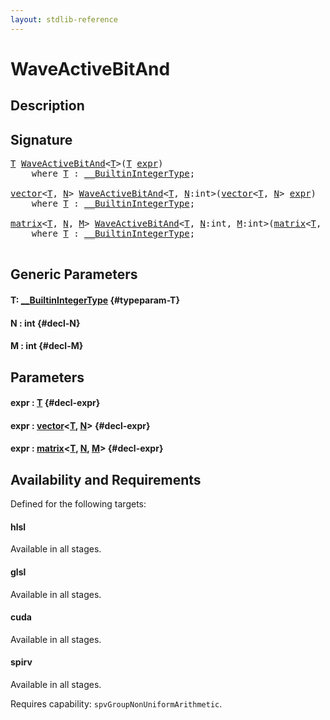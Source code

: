 ```yaml
---
layout: stdlib-reference
---
```


# WaveActiveBitAnd

## Description





## Signature 

<pre>
<a href="/stdlib-reference/global-decls/waveactivebitand-04ad#typeparam-T" class="code_type">T</a> <a href="/stdlib-reference/global-decls/waveactivebitand-04ad">WaveActiveBitAnd</a>&lt;<a href="/stdlib-reference/global-decls/waveactivebitand-04ad#typeparam-T" class="code_type">T</a>&gt;(<a href="/stdlib-reference/global-decls/waveactivebitand-04ad#typeparam-T" class="code_type">T</a> <a href="/stdlib-reference/global-decls/waveactivebitand-04ad#decl-expr" class="code_param">expr</a>)
    <span class='code_keyword'>where</span> <a href="/stdlib-reference/global-decls/waveactivebitand-04ad#typeparam-T" class="code_type">T</a> : <a href="/stdlib-reference/interfaces/builtinintegertype-0129g/index" class="code_type">__BuiltinIntegerType</a>;

<a href="/stdlib-reference/types/vector/index" class="code_type">vector</a>&lt;<a href="/stdlib-reference/global-decls/waveactivebitand-04ad#typeparam-T" class="code_type">T</a>, <a href="/stdlib-reference/global-decls/waveactivebitand-04ad#decl-N" class="code_var">N</a>&gt; <a href="/stdlib-reference/global-decls/waveactivebitand-04ad">WaveActiveBitAnd</a>&lt;<a href="/stdlib-reference/global-decls/waveactivebitand-04ad#typeparam-T" class="code_type">T</a>, <a href="/stdlib-reference/global-decls/waveactivebitand-04ad#decl-N" class="code_var">N</a>:<span class="code_keyword">int</span>&gt;(<a href="/stdlib-reference/types/vector/index" class="code_type">vector</a>&lt;<a href="/stdlib-reference/global-decls/waveactivebitand-04ad#typeparam-T" class="code_type">T</a>, <a href="/stdlib-reference/global-decls/waveactivebitand-04ad#decl-N" class="code_var">N</a>&gt; <a href="/stdlib-reference/global-decls/waveactivebitand-04ad#decl-expr" class="code_param">expr</a>)
    <span class='code_keyword'>where</span> <a href="/stdlib-reference/global-decls/waveactivebitand-04ad#typeparam-T" class="code_type">T</a> : <a href="/stdlib-reference/interfaces/builtinintegertype-0129g/index" class="code_type">__BuiltinIntegerType</a>;

<a href="/stdlib-reference/types/matrix/index" class="code_type">matrix</a>&lt;<a href="/stdlib-reference/global-decls/waveactivebitand-04ad#typeparam-T" class="code_type">T</a>, <a href="/stdlib-reference/global-decls/waveactivebitand-04ad#decl-N" class="code_var">N</a>, <a href="/stdlib-reference/global-decls/waveactivebitand-04ad#decl-M" class="code_var">M</a>&gt; <a href="/stdlib-reference/global-decls/waveactivebitand-04ad">WaveActiveBitAnd</a>&lt;<a href="/stdlib-reference/global-decls/waveactivebitand-04ad#typeparam-T" class="code_type">T</a>, <a href="/stdlib-reference/global-decls/waveactivebitand-04ad#decl-N" class="code_var">N</a>:<span class="code_keyword">int</span>, <a href="/stdlib-reference/global-decls/waveactivebitand-04ad#decl-M" class="code_var">M</a>:<span class="code_keyword">int</span>&gt;(<a href="/stdlib-reference/types/matrix/index" class="code_type">matrix</a>&lt;<a href="/stdlib-reference/global-decls/waveactivebitand-04ad#typeparam-T" class="code_type">T</a>, <a href="/stdlib-reference/global-decls/waveactivebitand-04ad#decl-N" class="code_var">N</a>, <a href="/stdlib-reference/global-decls/waveactivebitand-04ad#decl-M" class="code_var">M</a>&gt; <a href="/stdlib-reference/global-decls/waveactivebitand-04ad#decl-expr" class="code_param">expr</a>)
    <span class='code_keyword'>where</span> <a href="/stdlib-reference/global-decls/waveactivebitand-04ad#typeparam-T" class="code_type">T</a> : <a href="/stdlib-reference/interfaces/builtinintegertype-0129g/index" class="code_type">__BuiltinIntegerType</a>;

</pre>

## Generic Parameters

#### T: [\_\_BuiltinIntegerType](/stdlib-reference/interfaces/builtinintegertype-0129g/index) {#typeparam-T}
#### N  : int {#decl-N}
#### M  : int {#decl-M}

## Parameters

#### expr  : [T](/stdlib-reference/global-decls/waveactivebitand-04ad#typeparam-T) {#decl-expr}
#### expr  : [vector](/stdlib-reference/types/vector/index)\<[T](/stdlib-reference/types/vector/index#typeparam-T), [N](/stdlib-reference/types/vector/index#decl-N)\> {#decl-expr}
#### expr  : [matrix](/stdlib-reference/types/matrix/index)\<[T](/stdlib-reference/types/matrix/t-0), [N](/stdlib-reference/types/matrix/index#decl-N), [M](/stdlib-reference/types/matrix/index#decl-M)\> {#decl-expr}

## Availability and Requirements

Defined for the following targets:

#### hlsl
Available in all stages.

#### glsl
Available in all stages.

#### cuda
Available in all stages.

#### spirv
Available in all stages.

Requires capability: `spvGroupNonUniformArithmetic`.


